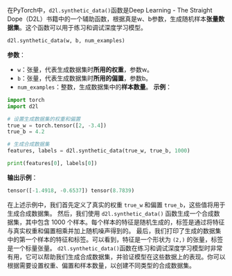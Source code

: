 在PyTorch中，`d2l.synthetic_data()`函数是Deep Learning - The Straight Dope（D2L）书籍中的一个辅助函数，根据真是w、b参数，生成随机样本**张量数据集**。这个函数可以用于练习和调试深度学习模型。
```python
d2l.synthetic_data(w, b, num_examples)
```
**参数**：
- `w`：张量，代表生成数据集时**所用的权重**，参数w。
- `b`：张量，代表生成数据集时**所用的偏置**，参数b。
- `num_examples`：整数，生成数据集中的**样本数量**。
**示例**：
```python
import torch
import d2l

# 设置生成数据集的权重和偏置
true_w = torch.tensor([2, -3.4])
true_b = 4.2

# 生成合成数据集
features, labels = d2l.synthetic_data(true_w, true_b, 1000)

print(features[0], labels[0])
```
**输出示例**：
```python
tensor([-1.4918, -0.6537]) tensor(8.7839)
```
在上述示例中，我们首先定义了真实的权重 `true_w` 和偏置 `true_b`，这些值将用于生成合成数据集。
然后，我们使用 `d2l.synthetic_data()` 函数生成一个合成数据集，其中包含 1000 个样本。每个样本的特征是随机生成的，标签是通过将特征与真实权重和偏置相乘并加上随机噪声得到的。
最后，我们打印了生成的数据集中的第一个样本的特征和标签。可以看到，特征是一个形状为 `(2,)` 的张量，标签是一个标量张量。
`d2l.synthetic_data()`函数在练习和调试深度学习模型时非常有用，它可以帮助我们生成合成数据集，并验证模型在这些数据上的表现。你可以根据需要设置权重、偏置和样本数量，以创建不同类型的合成数据集。